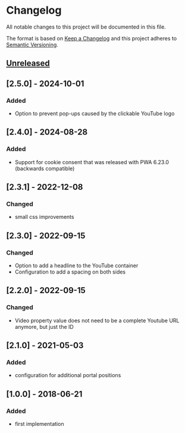 # Changelog

All notable changes to this project will be documented in this file.

The format is based on [Keep a Changelog](http://keepachangelog.com/) and this project adheres to [Semantic Versioning](http://semver.org/).
## [Unreleased]

## [2.5.0] - 2024-10-01
### Added
- Option to prevent pop-ups caused by the clickable YouTube logo

## [2.4.0] - 2024-08-28
### Added
- Support for cookie consent that was released with PWA 6.23.0 (backwards compatible)

## [2.3.1] - 2022-12-08
### Changed
- small css improvements

## [2.3.0] - 2022-09-15
### Changed
- Option to add a headline to the YouTube container
- Configuration to add a spacing on both sides

## [2.2.0] - 2022-09-15
### Changed
- Video property value does not need to be a complete Youtube URL anymore, but just the ID

## [2.1.0] - 2021-05-03
### Added
- configuration for additional portal positions

## [1.0.0] - 2018-06-21
### Added
- first implementation

[Unreleased]: https://github.com/shopgate/ext-youtube-pdp/compare/v1.0.0...HEAD
[0.1.0]: https://github.com/shopgate/ext-youtube-pdp/tree/v1.0.0
